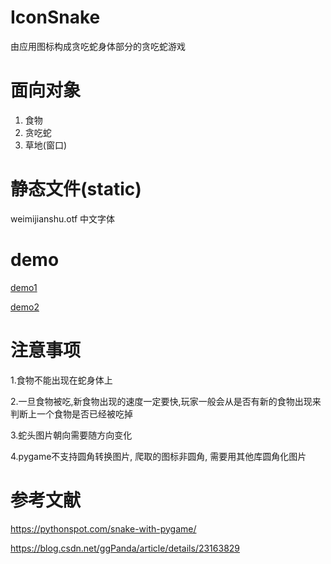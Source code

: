 # IconSnake
由应用图标构成贪吃蛇身体部分的贪吃蛇游戏

# 面向对象
1. 食物
2. 贪吃蛇
3. 草地(窗口)

# 静态文件(static)
weimijianshu.otf 中文字体

# demo
[demo1](https://github.com/kaiqiangzhao/IconSnake/blob/master/static/demo1.png)

[demo2](https://github.com/kaiqiangzhao/IconSnake/blob/master/static/demo2.png)

# 注意事项
1.食物不能出现在蛇身体上

2.一旦食物被吃,新食物出现的速度一定要快,玩家一般会从是否有新的食物出现来判断上一个食物是否已经被吃掉

3.蛇头图片朝向需要随方向变化

4.pygame不支持圆角转换图片, 爬取的图标非圆角, 需要用其他库圆角化图片

# 参考文献
https://pythonspot.com/snake-with-pygame/

https://blog.csdn.net/ggPanda/article/details/23163829